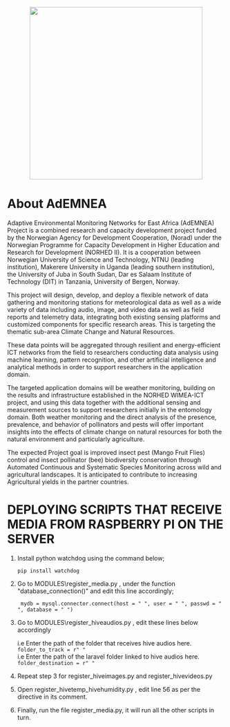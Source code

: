 <p align="center"><a href="http://196.43.168.57/" target="_blank"><img src="{{https://github.com/ademnea/ademnea_website/blob/master/public/dash/logo2.png)}}" width="400"></a></p>


# About AdEMNEA
Adaptive Environmental Monitoring Networks for East Africa (AdEMNEA) Project is a
combined research and capacity development project funded by the Norwegian Agency for
Development Cooperation, (Norad) under the Norwegian Programme for Capacity Development
in Higher Education and Research for Development (NORHED II). It is a cooperation between
Norwegian University of Science and Technology, NTNU (leading institution), Makerere
University in Uganda (leading southern institution), the University of Juba in South Sudan,
Dar es Salaam Institute of Technology (DIT) in Tanzania, University of Bergen, Norway.

This project will design, develop, and deploy a flexible network of data gathering and
monitoring stations for meteorological data as well as a wide variety of data including audio,
image, and video data as well as field reports and telemetry data, integrating both existing
sensing platforms and customized components for specific research areas. This is targeting the
thematic sub-area Climate Change and Natural Resources.

These data points will be aggregated through resilient and energy-efficient ICT networks from
the field to researchers conducting data analysis using machine learning, pattern recognition,
and other artificial intelligence and analytical methods in order to support researchers in the
application domain.

The targeted application domains will be weather monitoring, building on the results and
infrastructure established in the NORHED WIMEA-ICT project, and using this data together with
the additional sensing and measurement sources to support researchers initially in the
entomology domain. Both weather monitoring and the direct analysis of the presence,
prevalence, and behavior of pollinators and pests will offer important insights into the effects of
climate change on natural resources for both the natural environment and particularly
agriculture.

The expected Project goal is improved insect pest (Mango Fruit Flies) control and insect
pollinator (bee) biodiversity conservation through Automated Continuous and Systematic
Species Monitoring across wild and agricultural landscapes. It is anticipated to contribute to
increasing Agricultural yields in the partner countries.


# DEPLOYING SCRIPTS THAT RECEIVE MEDIA FROM RASPBERRY PI ON THE SERVER

1. Install python watchdog using the command below;

      ```pip install watchdog``` 
      
3. Go to MODULES\register_media.py , under the function "database_connection()" and  edit this line accordingly;

   ``` mydb = mysql.connector.connect(host = " ", user = " ", passwd = " ", database = " ")``` 
  
3. Go to MODULES\register_hiveaudios.py , edit these lines below accordingly 
    
    i.e Enter the path of the folder that receives hive audios here.
   ```folder_to_track = r" " ```                                                                                                                                                    
    i.e Enter the path of the laravel folder linked to hive audios here.
   ```folder_destination = r" " ```
      
4. Repeat step 3 for register_hiveimages.py and register_hivevideos.py

5. Open register_hivetemp_hivehumidity.py , edit line 56 as per the directive in its comment.

6. Finally, run the file register_media.py, it will run all the other scripts in turn.




